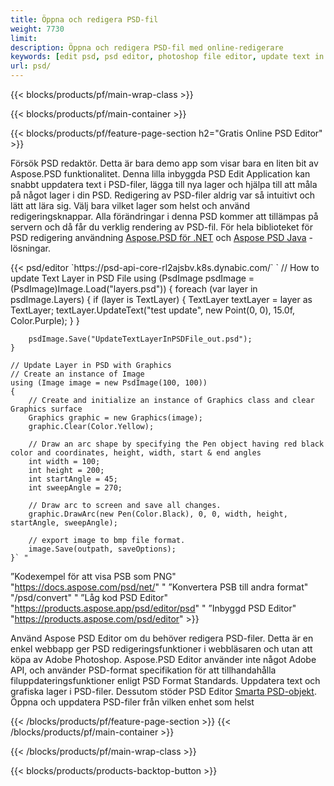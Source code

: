 ```yaml
---
title: Öppna och redigera PSD-fil
weight: 7730
limit: 
description: Öppna och redigera PSD-fil med online-redigerare
keywords: [edit psd, psd editor, photoshop file editor, update text in psd, update psd, open psd, update text in psd]
url: psd/
---
```


{{< blocks/products/pf/main-wrap-class >}}

{{< blocks/products/pf/main-container >}}

{{< blocks/products/pf/feature-page-section h2="Gratis Online PSD Editor" >}}
<p>Försök PSD redaktör. Detta är bara demo app som visar bara en liten bit av Aspose.PSD funktionalitet. Denna lilla inbyggda PSD Edit Application kan snabbt uppdatera text i PSD-filer, lägga till nya lager och hjälpa till att måla på något lager i din PSD. Redigering av PSD-filer aldrig var så intuitivt och lätt att lära sig. Välj bara vilket lager som helst och använd redigeringsknappar. Alla förändringar i denna PSD kommer att tillämpas på servern och då får du verklig rendering av PSD-fil. För hela biblioteket för PSD redigering användning <a href="/psd/{{< lang-code >}}net">Aspose.PSD för .NET</a> och <a href="/psd/{{< lang-code >}}java">Aspose PSD Java</a> -lösningar. </p>
{{< psd/editor `https://psd-api-core-rl2ajsbv.k8s.dynabic.com/` 
`	// How to update Text Layer in PSD File
	using (PsdImage psdImage = (PsdImage)Image.Load("layers.psd"))
  	{
		foreach (var layer in psdImage.Layers)
		{
			if (layer is TextLayer)
			{
				TextLayer textLayer = layer as TextLayer;
				textLayer.UpdateText("test update", new Point(0, 0), 15.0f, Color.Purple);
			}
		}

		psdImage.Save("UpdateTextLayerInPSDFile_out.psd");
	}
	
	// Update Layer in PSD with Graphics
	// Create an instance of Image
	using (Image image = new PsdImage(100, 100))
	{
		// Create and initialize an instance of Graphics class and clear Graphics surface
		Graphics graphic = new Graphics(image);
		graphic.Clear(Color.Yellow);

		// Draw an arc shape by specifying the Pen object having red black color and coordinates, height, width, start & end angles                 
		int width = 100;
		int height = 200;
		int startAngle = 45;
		int sweepAngle = 270;

		// Draw arc to screen and save all changes.
		graphic.DrawArc(new Pen(Color.Black), 0, 0, width, height, startAngle, sweepAngle);

		// export image to bmp file format.
		image.Save(outpath, saveOptions);
	}` "
”Kodexempel för att visa PSB som PNG"  "https://docs.aspose.com/psd/net/" "
”Konvertera PSB till andra format"  "/psd/convert" "
”Låg kod PSD Editor" "https://products.aspose.app/psd/editor/psd" "
”Inbyggd PSD Editor" "https://products.aspose.com/psd/editor" >}}
<p>Använd Aspose PSD Editor om du behöver redigera PSD-filer. Detta är en enkel webbapp ger PSD redigeringsfunktioner i webbläsaren och utan att köpa av Adobe Photoshop. Aspose.PSD Editor använder inte något Adobe API, och använder PSD-format specifikation för att tillhandahålla filuppdateringsfunktioner enligt PSD Format Standards. Uppdatera text och grafiska lager i PSD-filer. Dessutom stöder PSD Editor <a href="https://reference.aspose.com/psd/net/aspose.psd.fileformats.psd.layers.smartobjects/smartobjectlayer/">Smarta PSD-objekt</a>. Öppna och uppdatera PSD-filer från vilken enhet som helst</p>

{{< /blocks/products/pf/feature-page-section >}}
{{< /blocks/products/pf/main-container >}}


{{< /blocks/products/pf/main-wrap-class >}}

{{< blocks/products/products-backtop-button >}}
